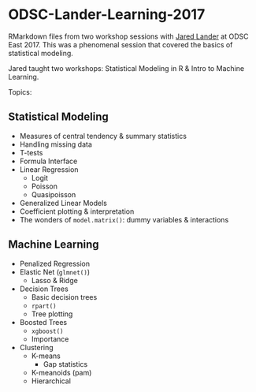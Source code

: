 # ODSC-Lander-Learning-2017

RMarkdown files from two workshop sessions with [Jared Lander](https://www.jaredlander.com/) at ODSC East 2017.
This was a phenomenal session that covered the basics of statistical modeling. 

Jared taught two workshops: Statistical Modeling in R & Intro to Machine Learning.

Topics:


## Statistical Modeling
  - Measures of central tendency & summary statistics
  - Handling missing data
  - T-tests
  - Formula Interface
  - Linear Regression
    - Logit
    - Poisson
    - Quasipoisson
  - Generalized Linear Models
  - Coefficient plotting & interpretation
  - The wonders of `model.matrix()`: dummy variables & interactions

## Machine Learning
  - Penalized Regression
  - Elastic Net (`glmnet()`)
    - Lasso & Ridge
  - Decision Trees
    - Basic decision trees
    - `rpart()`
    - Tree plotting
  - Boosted Trees
    - `xgboost()`
    - Importance
  - Clustering
    - K-means
      - Gap statistics
    - K-meanoids (pam)
    - Hierarchical 